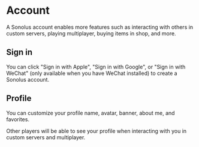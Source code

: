 # Account

A Sonolus account enables more features such as interacting with others in custom servers, playing multiplayer, buying items in shop, and more.

## Sign in

You can click "Sign in with Apple", "Sign in with Google", or "Sign in with WeChat" (only available when you have WeChat installed) to create a Sonolus account.

## Profile

You can customize your profile name, avatar, banner, about me, and favorites.

Other players will be able to see your profile when interacting with you in custom servers and multiplayer.
